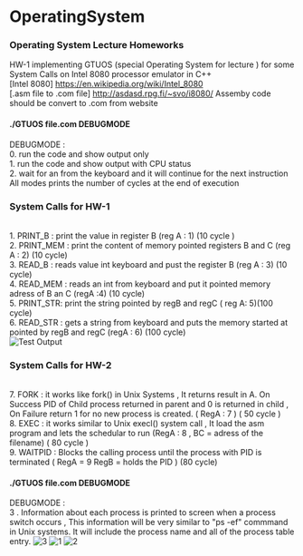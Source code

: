 # OperatingSystem
### Operating System Lecture Homeworks <br />
HW-1 implementing GTUOS (special Operating System for lecture ) for some  System Calls  on Intel 8080 processor emulator in C++
<br/> [Intel 8080] https://en.wikipedia.org/wiki/Intel_8080
<br/> [.asm file to .com file] http://asdasd.rpg.fi/~svo/i8080/  Assemby code should be convert to .com from website
#### ./GTUOS file.com  DEBUGMODE
DEBUGMODE :
<br/> 0. run the code and show output only 
<br/> 1. run the code and show output with CPU status 
<br/> 2. wait for an from the keyboard and it will continue for the next instruction
<br/> All modes prints the number of cycles at the end of execution

### System Calls for HW-1 
<br/>1. PRINT_B  : print the value in register B (reg A : 1) (10 cycle )
<br/> 2. PRINT_MEM : print the content of memory pointed registers B and C (reg A : 2) (10 cycle)
<br/> 3. READ_B : reads value int keyboard and pust the register B (reg A : 3) (10 cycle)
<br/> 4. READ_MEM : reads an int from keyboard and put it pointed memory adress of B an C (regA :4) (10 cycle)
<br/> 5. PRINT_STR: print the string pointed  by regB and regC ( reg A: 5)(100 cycle)
<br/> 6. READ_STR : gets a string from keyboard and puts the memory started at pointed by regB and regC (regA : 6) (100 cycle)<br/>
![Test Output](https://cloud.githubusercontent.com/assets/12942688/24079802/de35b7f0-0c99-11e7-9aa1-5c59e89eca83.PNG)

### System Calls for HW-2
<br/> 7. FORK : it works like fork() in Unix Systems , It returns result in A. On Success PID of Child process returned in parent and 0 is returned in child , On Failure return 1 for no new process is created. ( RegA : 7 ) ( 50 cycle )
<br/> 8. EXEC : it works similar to Unix execl() system call , It load the asm program and lets the schedular to run (RegA : 8 , BC = adress of the filename) ( 80 cycle )
<br/> 9. WAITPID : Blocks the calling process until the process with PID is terminated ( RegA = 9 RegB = holds the PID ) (80 cycle)

#### ./GTUOS file.com  DEBUGMODE
DEBUGMODE :
<br/> 3 . Information about each process is printed to screen when a process switch occurs , This information will be very similar to "ps -ef" commmand in Unix systems. It will include the process name and all of the process table entry.
![3](https://cloud.githubusercontent.com/assets/12942688/25656452/ba03aaa0-3001-11e7-9b8d-1fdc63b94a4c.PNG)
![1](https://cloud.githubusercontent.com/assets/12942688/25656453/ba225ec8-3001-11e7-9422-336ca99bea82.PNG)
![2](https://cloud.githubusercontent.com/assets/12942688/25656454/ba5f08dc-3001-11e7-950d-9f9ec62b1272.PNG)
